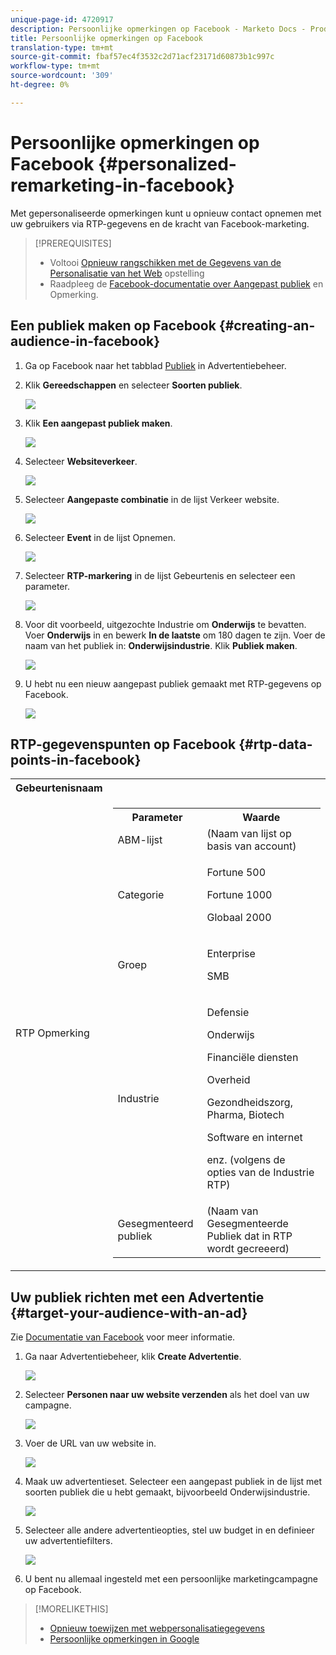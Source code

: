 ```yaml
---
unique-page-id: 4720917
description: Persoonlijke opmerkingen op Facebook - Marketo Docs - Productdocumentatie
title: Persoonlijke opmerkingen op Facebook
translation-type: tm+mt
source-git-commit: fbaf57ec4f3532c2d71acf23171d60873b1c997c
workflow-type: tm+mt
source-wordcount: '309'
ht-degree: 0%

---
```



# Persoonlijke opmerkingen op Facebook {#personalized-remarketing-in-facebook}

Met gepersonaliseerde opmerkingen kunt u opnieuw contact opnemen met uw gebruikers via RTP-gegevens en de kracht van Facebook-marketing.

>[!PREREQUISITES]
>
>* Voltooi [Opnieuw rangschikken met de Gegevens van de Personalisatie van het Web](/help/marketo/product-docs/web-personalization/website-retargeting/retargeting-with-web-personalization-data.md) opstelling
>* Raadpleeg de [](https://developers.facebook.com/docs/ads-for-websites/website-custom-audiences/getting-started#install-the-pixel) [Facebook-documentatie over Aangepast publiek](https://developers.facebook.com/docs/ads-for-websites/website-custom-audiences/getting-started#install-the-pixel) en Opmerking.


## Een publiek maken op Facebook {#creating-an-audience-in-facebook}

1. Ga op Facebook naar het tabblad [Publiek](https://www.facebook.com/ads/audience_manager) in Advertentiebeheer.

1. Klik **Gereedschappen** en selecteer **Soorten publiek**.

   ![](assets/one-1.png)

1. Klik **Een aangepast publiek maken**.

   ![](assets/two-1.png)

1. Selecteer **Websiteverkeer**.

   ![](assets/image2015-1-19-16-3a32-3a2.png)

1. Selecteer **Aangepaste combinatie** in de lijst Verkeer website.

   ![](assets/image2015-1-19-16-3a33-3a21.png)

1. Selecteer **Event** in de lijst Opnemen.

   ![](assets/image2015-1-19-16-3a34-3a9.png)

1. Selecteer **RTP-markering** in de lijst Gebeurtenis en selecteer een parameter.

   ![](assets/image2015-1-19-16-3a52-3a29.png)

1. Voor dit voorbeeld, uitgezochte Industrie om **Onderwijs** te bevatten. Voer **Onderwijs** in en bewerk **In de laatste** om 180 dagen te zijn. Voer de naam van het publiek in: **Onderwijsindustrie**. Klik **Publiek maken**.

   ![](assets/image2015-1-19-16-3a56-3a15.png)

1. U hebt nu een nieuw aangepast publiek gemaakt met RTP-gegevens op Facebook.

   ![](assets/image2015-1-19-16-3a59-3a2.png)

## RTP-gegevenspunten op Facebook {#rtp-data-points-in-facebook}

<table> 
 <tbody> 
  <tr> 
   <th>Gebeurtenisnaam</th> 
   <th> </th> 
  </tr> 
  <tr> 
   <td>RTP Opmerking</td> 
   <td> 
    <div> 
     <table> 
      <tbody> 
       <tr> 
        <th>Parameter</th> 
        <th>Waarde</th> 
       </tr> 
       <tr> 
        <td>ABM-lijst</td> 
        <td>(Naam van lijst op basis van account)</td> 
       </tr> 
       <tr> 
        <td colspan="1">Categorie</td> 
        <td colspan="1"><p>Fortune 500</p><p>Fortune 1000</p><p>Globaal 2000</p></td> 
       </tr> 
       <tr> 
        <td colspan="1">Groep</td> 
        <td colspan="1"><p>Enterprise</p><p>SMB</p></td> 
       </tr> 
       <tr> 
        <td>Industrie</td> 
        <td><p>Defensie</p><p>Onderwijs</p><p>Financiële diensten</p><p>Overheid</p><p>Gezondheidszorg, Pharma, Biotech</p><p>Software en internet</p><p>enz. (volgens de opties van de Industrie RTP)</p></td> 
       </tr> 
       <tr> 
        <td colspan="1">Gesegmenteerd publiek</td> 
        <td colspan="1">(Naam van Gesegmenteerde Publiek dat in RTP wordt gecreeerd)</td> 
       </tr> 
      </tbody> 
     </table> 
    </div></td> 
  </tr> 
 </tbody> 
</table>

## Uw publiek richten met een Advertentie {#target-your-audience-with-an-ad}

Zie [Documentatie van Facebook](https://developers.facebook.com/docs/ads-for-websites/website-custom-audiences/getting-started#target-your-audience) voor meer informatie.

1. Ga naar Advertentiebeheer, klik **Create Advertentie**.

   ![](assets/image2015-1-19-17-3a10-3a19.png)

1. Selecteer **Personen naar uw website verzenden** als het doel van uw campagne.

   ![](assets/image2015-1-19-17-3a11-3a20.png)

1. Voer de URL van uw website in.

   ![](assets/image2015-1-19-17-3a12-3a39.png)

1. Maak uw advertentieset. Selecteer een aangepast publiek in de lijst met soorten publiek die u hebt gemaakt, bijvoorbeeld Onderwijsindustrie.

   ![](assets/image2015-1-19-17-3a18-3a13.png)

1. Selecteer alle andere advertentieopties, stel uw budget in en definieer uw advertentiefilters.

   ![](assets/image2015-1-19-17-3a19-3a25.png)

1. U bent nu allemaal ingesteld met een persoonlijke marketingcampagne op Facebook.

>[!MORELIKETHIS]
>
>* [Opnieuw toewijzen met webpersonalisatiegegevens](/help/marketo/product-docs/web-personalization/website-retargeting/retargeting-with-web-personalization-data.md)
>* [Persoonlijke opmerkingen in Google](/help/marketo/product-docs/web-personalization/website-retargeting/personalized-remarketing-in-google.md)

